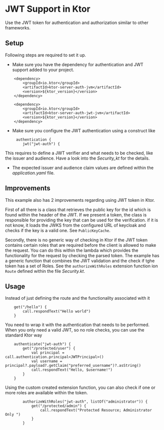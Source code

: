 # JWT Support in Ktor

Use the JWT token for authentication and authorization similar to other frameworks.

## Setup

Following steps are required to set it up.

- Make sure you have the dependency for authentication and JWT support added to your project.
````
    <dependency>
        <groupId>io.ktor</groupId>
        <artifactId>ktor-server-auth-jvm</artifactId>
        <version>${ktor_version}</version>
    </dependency>

    <dependency>
        <groupId>io.ktor</groupId>
        <artifactId>ktor-server-auth-jwt-jvm</artifactId>
        <version>${ktor_version}</version>
    </dependency>
````
- Make sure you configure the JWT authentication using a construct like
````
     authentication {
        jwt("jwt-auth") {
```` 
This requires to define a JWT verifier and what needs to be checked, like the issuer and audience. Have a look into the _Security_kt_ for the details.
- The expected issuer and audience claim values are defined within the _application.yaml_ file.

## Improvements

This example also has 2 improvements regarding using JWT token in Ktor.

First of all there is a class that retrieves the public key for the id which is found within the header of the JWT.  If we present a token, the class is responsible for providing the key that can be used for the verification. if it is not know, it loads the JWKS from the configured URL of keycloak and checks if the key is a valid one. See `PublicKeyCache`.

Secondly, there is no generic way of checking in Ktor if the JWT token contains certain roles that are required before the client is allowed to make the request.  You can do this within the lambda which provides the functionality for the request by checking the parsed token.
The example has a generic function that combines the JWT validation and the check if tghe token has a set of Roles. See the `authorizeWithRoles` extension function ion `Route` defined within the file _Security.kt_.

## Usage

Instead of just defining the route and the functionality associated with it

````
    get("/hello") {
        call.respondText("Hello world")
    }
````
You need to wrap it with the authentication that needs to be performed.  When you only need a valid JWT, so no role checks, you can use the standard Ktor way

````
    authenticate("jwt-auth") {
        get("/protected/user") {
            val principal = call.authentication.principal<JWTPrincipal>()
            val username = principal?.payload?.getClaim("preferred_username")?.asString()
            call.respondText("Hello, $username!")
        }
    }
````

Using the custom created extension function, you can also check if one or more roles are available within the token.

````
        authorizeWithRoles("jwt-auth", listOf("administrator")) {
            get("/protected/admin") {
                call.respondText("Protected Resource; Administrator Only ")
            }
        }
````
